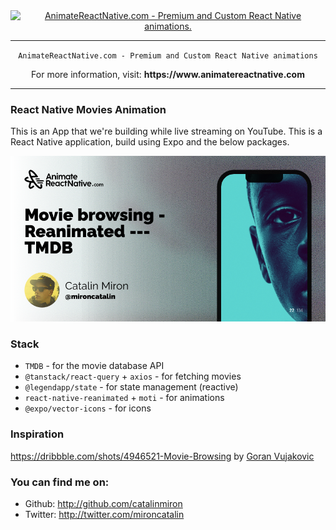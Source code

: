 <div align="center">
  <a href="https://www.animatereactnative.com">
    <picture>
      <source media="(prefers-color-scheme: dark)" srcset="https://www.animatereactnative.com/animatereactnative_dark.svg">
      <img alt="AnimateReactNative.com - Premium and Custom React Native animations." src="https://www.animatereactnative.com/animatereactnative_logo.svg" width="50%">
    </picture>
  </a>
  <hr />
  <code>AnimateReactNative.com - Premium and Custom React Native animations</code>
  <p>For more information, visit: <b>https://www.animatereactnative.com</b></p>
  <hr />
</div>

### React Native Movies Animation

This is an App that we're building while live streaming on YouTube.
This is a React Native application, build using Expo and the below packages.

[![React Native Movies Animation](react-native-movies-animation-carousel-tmdb-live-stream.png)](https://www.youtube.com/live/rS-MdzTht20?feature=share)

### Stack

- `TMDB` - for the movie database API
- `@tanstack/react-query` + `axios` - for fetching movies
- `@legendapp/state` - for state management (reactive)
- `react-native-reanimated` + `moti` - for animations
- `@expo/vector-icons` - for icons

### Inspiration

https://dribbble.com/shots/4946521-Movie-Browsing by [Goran Vujakovic](https://dribbble.com/goranvujakovic)

### You can find me on:

- Github: http://github.com/catalinmiron
- Twitter: http://twitter.com/mironcatalin
